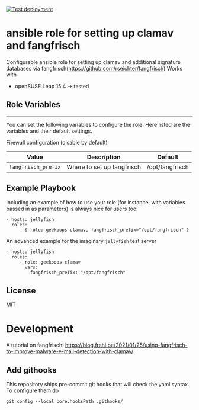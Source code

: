 [![Test deployment](https://github.com/GeekOops/geekoops-clamav/actions/workflows/CI.yml/badge.svg)](https://github.com/GeekOops/geekoops-clamav/actions/workflows/CI.yml)

# ansible role for setting up clamav and fangfrisch

Configurable ansible role for setting up clamav and additional signature databases via fangfrisch(https://github.com/rseichter/fangfrisch)
Works with

- openSUSE Leap 15.4 -> tested

## Role Variables
--------------

You can set the following variables to configure the role. Here listed are the variables and their default settings.

Firewall configuration (disable by default)


| Value | Description | Default |
|-------|-------------|---------|
|`fangfrisch_prefix` | Where to set up fangfrisch | /opt/fangfrisch |


## Example Playbook

Including an example of how to use your role (for instance, with variables passed in as parameters) is always nice for users too:

    - hosts: jellyfish
      roles:
         - { role: geekoops-clamav, fangfrisch_prefix="/opt/fangfrisch" }

An advanced example for the imaginary `jellyfish` test server

    - hosts: jellyfish
      roles:
         - role: geekoops-clamav
           vars:
             fangfrisch_prefix: "/opt/fangfrisch"

## License

MIT

# Development
A tutorial on fangfrisch: https://blog.frehi.be/2021/01/25/using-fangfrisch-to-improve-malware-e-mail-detection-with-clamav/

## Add githooks

This repository ships pre-commit git hooks that will check the yaml syntax. To configure them do

    git config --local core.hooksPath .githooks/
